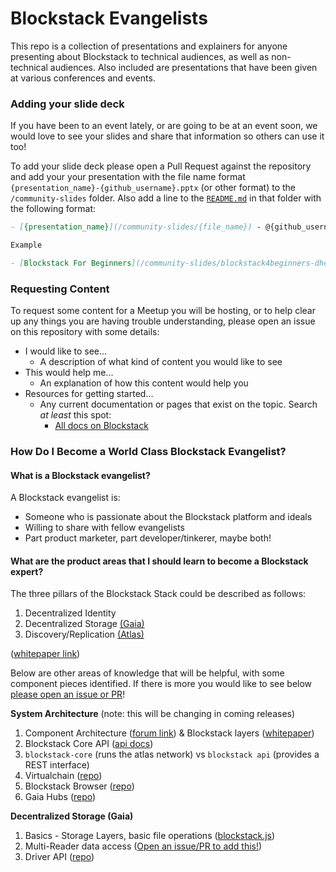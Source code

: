 # Blockstack Evangelists

This repo is a collection of presentations and explainers for anyone presenting about Blockstack to technical audiences, as well as non-technical audiences. Also included are presentations that have been given at various conferences and events.

### Adding your slide deck

If you have been to an event lately, or are going to be at an event soon, we would love to see your slides and share that information so others can use it too!

To add your slide deck please open a Pull Request against the repository and add your your presentation with the file name format `{presentation_name}-{github_username}.pptx` (or other format) to the `/community-slides` folder. Also add a line to the [`README.md`](/community-slides/README.md) in that folder with the following format:

```md
- [{presentation_name}](/community-slides/{file_name}) - @{github_username} ({month} {year})

Example

- [Blockstack For Beginners](/community-slides/blockstack4beginners-dhealy05.pptx) - @dhealy-5 (December 2017)
```

### Requesting Content

To request some content for a Meetup you will be hosting, or to help clear up any things you are having trouble understanding, please open an issue on this repository with some details:

- I would like to see...
  * A description of what kind of content you would like to see
- This would help me...
  * An explanation of how this content would help you
- Resources for getting started...
  * Any current documentation or pages that exist on the topic. Search _at least_ this spot:
    * [All docs on Blockstack](https://docs.blockstack.org/)

### How Do I Become a World Class Blockstack Evangelist?

#### What is a Blockstack evangelist?
A Blockstack evangelist is:
 - Someone who is passionate about the Blockstack platform and ideals
 - Willing to share with fellow evangelists
 - Part product marketer, part developer/tinkerer, maybe both!

#### What are the product areas that I should learn to become a Blockstack expert?

The three pillars of the Blockstack Stack could be described as follows:

1. Decentralized Identity
2. Decentralized Storage [(Gaia)](https://github.com/blockstack/gaia)
3. Discovery/Replication [(Atlas)](https://docs.blockstack.org/core/atlas/overview.html)

([whitepaper link](https://blockstack.org/whitepaper.pdf))

Below are other areas of knowledge that will be helpful, with some component pieces identified. If there is more you would like to see below [please open an issue or PR](https://github.com/blockstack/evangelists/issues/new)!

**System Architecture** (note: this will be changing in coming releases)
1. Component Architecture ([forum link](https://forum.blockstack.org/t/component-architecture/1417)) & Blockstack layers ([whitepaper](https://blockstack.org/whitepaper.pdf))
2. Blockstack Core API ([api docs](https://core.blockstack.org/))
4. `blockstack-core` (runs the atlas network) vs `blockstack api` (provides a REST interface)
5. Virtualchain ([repo](https://github.com/blockstack/virtualchain/))
6. Blockstack Browser ([repo](http://github.com/blockstack/blockstack-browser/))
7. Gaia Hubs ([repo](https://github.com/blockstack/gaia/tree/master/hub))

**Decentralized Storage (Gaia)**
1. Basics - Storage Layers, basic file operations ([blockstack.js](http://blockstack.github.io/blockstack.js/))
2. Multi-Reader data access ([Open an issue/PR to add this!](https://github.com/blockstack/evangelists/issues/new))
4. Driver API ([repo](https://github.com/blockstack/gaia/tree/master/hub/src/server/drivers))
